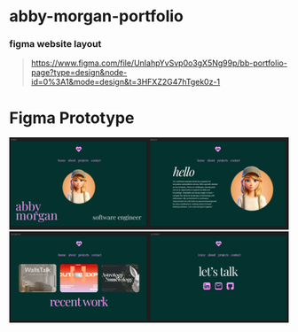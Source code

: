 # abby-morgan-portfolio

### figma website layout

> https://www.figma.com/file/UnIahpYvSvp0o3gX5Ng99p/bb-portfolio-page?type=design&node-id=0%3A1&mode=design&t=3HFXZ2G47hTgek0z-1

# Figma Prototype

![Alt text](assets/figma1.png)
![Alt text](assets/figma2.png)
